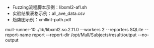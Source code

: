 - Fuzzing流程脚本示例：libxml2-afl.sh
- 实验结果表格示例：all_ave_data.csv
- 趋势图示例：xmllint-path.pdf





mull-runner-10 ./lib/libxml2.so.2.11.0 --workers 2 --reporters SQLite --report-name report --report-dir /opt/Mull/Subjects/result/output --no-output